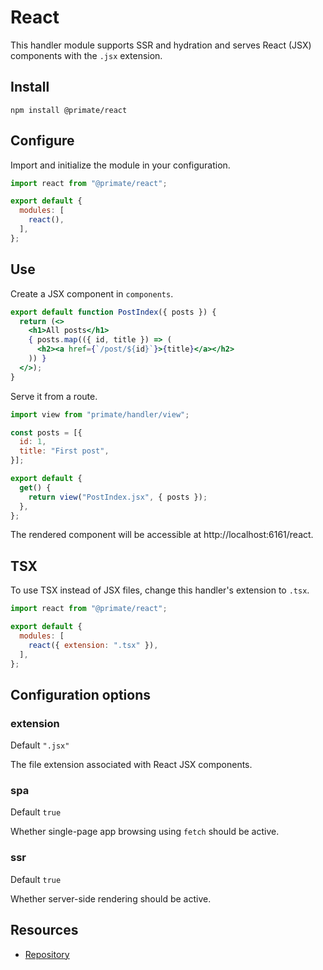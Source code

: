 # React

This handler module supports SSR and hydration and serves React (JSX)
components with the `.jsx` extension.

## Install

`npm install @primate/react`

## Configure

Import and initialize the module in your configuration.

```js caption=primate.config.js
import react from "@primate/react";

export default {
  modules: [
    react(),
  ],
};
```

## Use

Create a JSX component in `components`.

```jsx caption=components/PostIndex.jsx
export default function PostIndex({ posts }) {
  return (<>
    <h1>All posts</h1>
    { posts.map(({ id, title }) => (
      <h2><a href={`/post/${id}`}>{title}</a></h2>
    )) }
  </>);
}
```

Serve it from a route.

```js caption=routes/react.js
import view from "primate/handler/view";

const posts = [{
  id: 1,
  title: "First post",
}];

export default {
  get() {
    return view("PostIndex.jsx", { posts });
  },
};
```

The rendered component will be accessible at http://localhost:6161/react.

## TSX

To use TSX instead of JSX files, change this handler's extension to `.tsx`.

```js caption=primate.config.js
import react from "@primate/react";

export default {
  modules: [
    react({ extension: ".tsx" }),
  ],
};
```

## Configuration options

### extension

Default `".jsx"`

The file extension associated with React JSX components.

### spa

Default `true`

Whether single-page app browsing using `fetch` should be active.

### ssr

Default `true`

Whether server-side rendering should be active.

## Resources

* [Repository][repo]

[repo]: https://github.com/primate-run/primate/tree/master/packages/react
